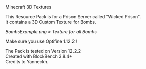 Minecraft 3D Textures

This Resource Pack is for a Prison Server called "Wicked Prison".\
It contains a 3D Custom Texture for Bombs.

*BombsExample.png = Texture for all Bombs*

Make sure you use Optifine 1.12.2 !

The Pack is tested on Version 12.2.2\
Created with BlockBench 3.8.4+\
Credits to Yanneckh.
